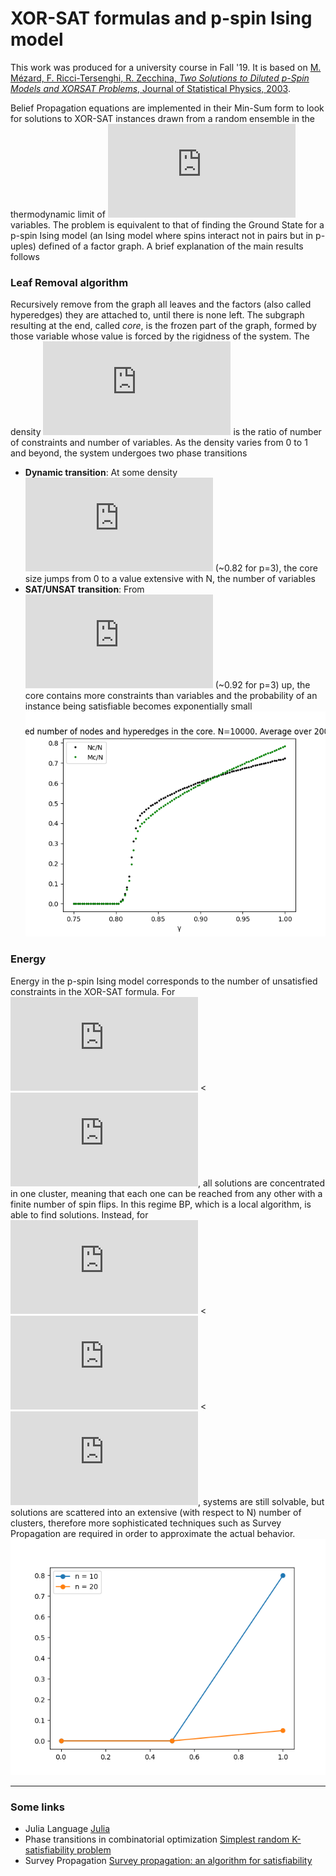# XOR-SAT formulas and p-spin Ising model
This work was produced for a university course in Fall '19. 
It is based on [M. Mézard, F. Ricci-Tersenghi, R. Zecchina, *Two Solutions to Diluted p-Spin Models
and XORSAT Problems*, Journal of Statistical Physics, 2003](http://chimera.roma1.infn.it/FEDERICO/Publications_files/2003_JSP_111_505.pdf).

Belief Propagation equations are implemented in their Min-Sum form to look for solutions to XOR-SAT instances drawn from a random ensemble in the thermodynamic limit of ![Ninf](https://latex.codecogs.com/gif.latex?N%5Crightarrow%20%5Cinfty) variables. 
The problem is equivalent to that of finding the Ground State for a p-spin Ising model (an Ising model where spins interact not in pairs but in p-uples) defined of a factor graph.
A brief explanation of the main results follows
### Leaf Removal algorithm
 Recursively remove from the graph all leaves and the factors (also called hyperedges) they are attached to, until there is none left. The subgraph resulting at the end, called *core*, is the frozen part of the graph, formed by those variable whose value is forced by the rigidness of the system.
 The density ![gamma](https://latex.codecogs.com/gif.latex?%5Cgamma) is the ratio of number of constraints and number of variables. As the density varies from 0 to 1 and beyond, the system undergoes two phase transitions
 - **Dynamic transition**: At some density ![gammad](https://latex.codecogs.com/gif.latex?%5Cgamma_d) (~0.82 for p=3), the core size jumps from 0 to a value extensive with N, the number of variables 
 - **SAT/UNSAT transition**: From![gammac](https://latex.codecogs.com/gif.latex?%5Cgamma_c) (~0.92 for p=3) up,  the core contains more constraints than variables and the probability of an instance being satisfiable becomes exponentially small ![core](https://github.com/stecrotti/xorsat/blob/master/images/core.png?raw=true "Core")
 
 ### Energy
 Energy in the p-spin Ising model corresponds to the number of unsatisfied constraints in the XOR-SAT formula. For ![gamma](https://latex.codecogs.com/gif.latex?%5Cgamma)  < ![gammad](https://latex.codecogs.com/gif.latex?%5Cgamma_d), all solutions are concentrated in one cluster, meaning that each one can be reached from any other with a finite number of spin flips. In this regime BP, which is a local algorithm, is able to find solutions. Instead, for ![gammad](https://latex.codecogs.com/gif.latex?%5Cgamma_d) < ![gamma](https://latex.codecogs.com/gif.latex?%5Cgamma) < ![gammac](https://latex.codecogs.com/gif.latex?%5Cgamma_c), systems are still solvable, but solutions are scattered into an extensive (with respect to N) number of clusters, therefore more sophisticated techniques such as Survey Propagation are required in order
to approximate the actual behavior.
 ![energy](https://github.com/stecrotti/xorsat/blob/master/images/energy.png?raw=true  "Energy")
 
 ------------
 ### Some links
 - Julia Language [Julia](https://julialang.org/)
- Phase transitions in combinatorial optimization [Simplest random K-satisfiability problem](https://arxiv.org/abs/cond-mat/0011181)
- Survey Propagation [Survey propagation: an algorithm for satisfiability](https://arxiv.org/abs/cs/0212002)
 
 

  
 


<!--stackedit_data:
eyJoaXN0b3J5IjpbLTgxNzQ3MzQ5NSwxNDUzNzU1OTI0LDE1ND
MzMzE2MTQsMjEyMjcwNzk3NCwtMTI3MDMyMTEyOSwtMTkyMzc2
MTk2MCwyNzA0Mzk2MzgsLTQ4NDg2MTEzOSwxMTI0MzM0NjMxLC
05NTU4MDU4NDEsLTIwOTY3ODkyMjAsMTA1OTg5Mjk1MCwyMDgz
Njc0OTMsMTAyNTg1NTczNV19
-->
